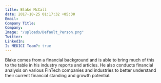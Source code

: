 ```yaml
---
title: Blake McCall
date: 2017-10-25 01:17:32 +05:30
Email: 
Company Title: 
Company: 
Image: "/uploads/Default_Person.png"
Twitter: 
LinkedIn: 
Is MEDICI Team?: true
---
```


Blake comes from a financial background and is able to bring much of this to
the table in his industry reports and articles. He also conducts financial analysis
on various FinTech companies and industries to better understand their current financial standing and growth potential.